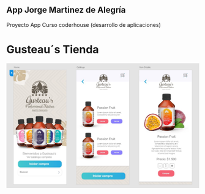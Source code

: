 ## App Jorge Martinez de Alegría
Proyecto App Curso coderhouse (desarrollo de aplicaciones)

# Gusteau´s Tienda
![wireframe](https://raw.githubusercontent.com/jorjonico/App-MartinezA/main/assets/img/wireframe.jpg)<br><br>
